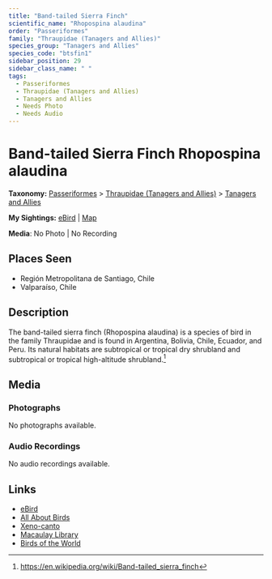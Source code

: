 ```yaml
---
title: "Band-tailed Sierra Finch"
scientific_name: "Rhopospina alaudina"
order: "Passeriformes"
family: "Thraupidae (Tanagers and Allies)"
species_group: "Tanagers and Allies"
species_code: "btsfin1"
sidebar_position: 29
sidebar_class_name: " "
tags: 
  - Passeriformes
  - Thraupidae (Tanagers and Allies)
  - Tanagers and Allies
  - Needs Photo
  - Needs Audio
---
```


# Band-tailed Sierra Finch <span className='sci_name'>Rhopospina alaudina</span>

**Taxonomy:** [Passeriformes](/tags/passeriformes) > [Thraupidae (Tanagers and Allies)](/tags/thraupidae-tanagers-and-allies) > [Tanagers and Allies](/tags/tanagers-and-allies)

**My Sightings:** [eBird](https://ebird.org/lifelist?r=world&time=life&spp=btsfin1) | [Map](/map?species_code=btsfin1)

**Media**: No Photo | No Recording

## Places Seen

* Región Metropolitana de Santiago, Chile
* Valparaíso, Chile

## Description
The band-tailed sierra finch (Rhopospina alaudina) is a species of bird in the family Thraupidae and is found in Argentina, Bolivia, Chile, Ecuador, and Peru. Its natural habitats are subtropical or tropical dry shrubland and subtropical or tropical high-altitude shrubland.[^1]

[^1]: https://en.wikipedia.org/wiki/Band-tailed_sierra_finch

## Media
### Photographs
No photographs available.

### Audio Recordings
No audio recordings available.

## Links
* [eBird](https://ebird.org/species/btsfin1) 
* [All About Birds](https://www.allaboutbirds.org/guide/btsfin1) 
* [Xeno-canto](https://www.xeno-canto.org/species/rhopospina-alaudina) 
* [Macaulay Library](https://search.macaulaylibrary.org/catalog?taxonCode=btsfin1&sort=rating_rank_desc)
* [Birds of the World](https://birdsoftheworld.org/bow/species/btsfin1)
